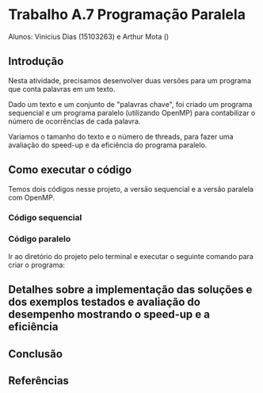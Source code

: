 # Trabalho A.7 Programação Paralela

Alunos: Vinicius Dias (15103263) e Arthur Mota ()

## Introdução

Nesta atividade, precisamos desenvolver duas versões para um programa que conta palavras em um texto.

Dado um texto e um conjunto de "palavras chave", foi criado um programa sequencial e um programa paralelo (utilizando OpenMP) para contabilizar o número de ocorrências de cada palavra.

Variamos o tamanho do texto e o número de threads, para fazer uma avaliação do speed-up e da eficiência do programa paralelo.

## Como executar o código

Temos dois códigos nesse projeto, a versão sequencial e a versão paralela com OpenMP.

### Código sequencial

### Código paralelo

Ir ao diretório do projeto pelo terminal e executar o seguinte comando para criar o programa:

## Detalhes sobre a implementação das soluções e dos exemplos testados e avaliação do desempenho mostrando o speed-up e a eficiência

## Conclusão

## Referências
